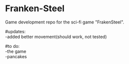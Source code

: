 # Franken-Steel
Game development repo for the sci-fi game "FrakenSteel".

#updates:\
-added better movement(should work, not tested)

#to do:\
-the game\
-pancakes
